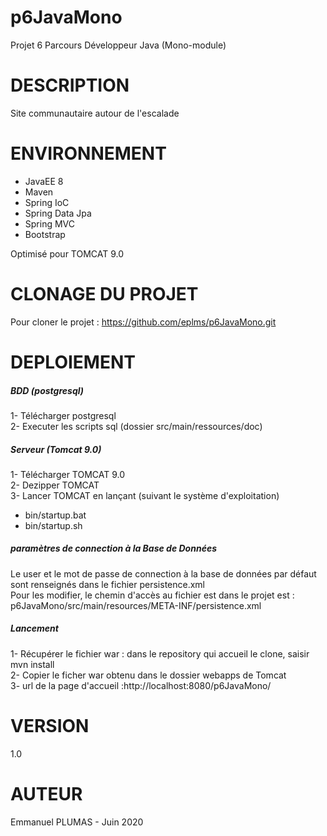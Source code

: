 # p6JavaMono
Projet 6 Parcours Développeur Java (Mono-module)

# DESCRIPTION
Site communautaire autour de l'escalade

# ENVIRONNEMENT
* JavaEE 8
* Maven
* Spring IoC
* Spring Data Jpa
* Spring MVC  
* Bootstrap  

Optimisé pour TOMCAT 9.0

# CLONAGE DU PROJET
Pour cloner le projet : https://github.com/eplms/p6JavaMono.git

# DEPLOIEMENT
##### BDD (postgresql)
1- Télécharger postgresql  
2- Executer les scripts sql (dossier src/main/ressources/doc)

##### Serveur (Tomcat 9.0)
1- Télécharger TOMCAT 9.0  
2- Dezipper TOMCAT  
3- Lancer TOMCAT en lançant (suivant le système d'exploitation)  
  * bin/startup.bat  
  * bin/startup.sh

##### paramètres de connection à la Base de Données
Le user et le mot de passe de connection à la base de données par défaut sont renseignés dans le fichier persistence.xml  
Pour les modifier, le chemin d'accès au fichier est dans le projet est :  
		p6JavaMono/src/main/resources/META-INF/persistence.xml

##### Lancement	
1- Récupérer le fichier war : dans le repository qui accueil le clone, saisir  mvn install  
2- Copier le ficher war obtenu dans le dossier webapps de Tomcat  
3- url de la page d'accueil :http://localhost:8080/p6JavaMono/

# VERSION
1.0

# AUTEUR
Emmanuel PLUMAS - Juin 2020


